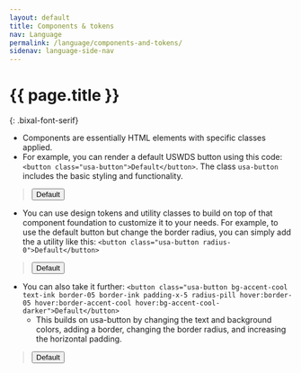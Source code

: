 ```yaml
---
layout: default
title: Components & tokens
nav: Language
permalink: /language/components-and-tokens/
sidenav: language-side-nav
---
```

# {{ page.title }}
{: .bixal-font-serif}

- Components are essentially HTML elements with specific classes applied.
- For example, you can render a default USWDS button using this code: `<button class="usa-button">Default</button>`. The class `usa-button` includes the basic styling and functionality.

> <button class="usa-button">Default</button>

- You can use design tokens and utility classes to build on top of that component foundation to customize it to your needs. For example, to use the default button but change the border radius, you can simply add the a utility like this: `<button class="usa-button radius-0">Default</button>`

> <button class="usa-button radius-0">Default</button>

- You can also take it further: `<button class="usa-button bg-accent-cool text-ink border-05 border-ink padding-x-5 radius-pill hover:border-05 hover:border-accent-cool hover:bg-accent-cool-darker">Default</button>`
  - This builds on usa-button by changing the text and background colors, adding a border, changing the border radius, and increasing the horizontal padding.

> <button class="usa-button bg-accent-cool text-ink border-05 border-ink padding-x-5 radius-pill hover:border-05 hover:border-accent-cool hover:bg-accent-cool-darker">Default</button>